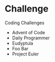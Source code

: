 # Challenge
Coding Challenges

- Advent of Code
- Daily Programmer
- Eudyptula
- Foo Bar
- Project Euler
